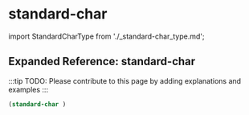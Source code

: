 # standard-char

import StandardCharType from './_standard-char_type.md';

<StandardCharType />

## Expanded Reference: standard-char

:::tip
TODO: Please contribute to this page by adding explanations and examples
:::

```lisp
(standard-char )
```
